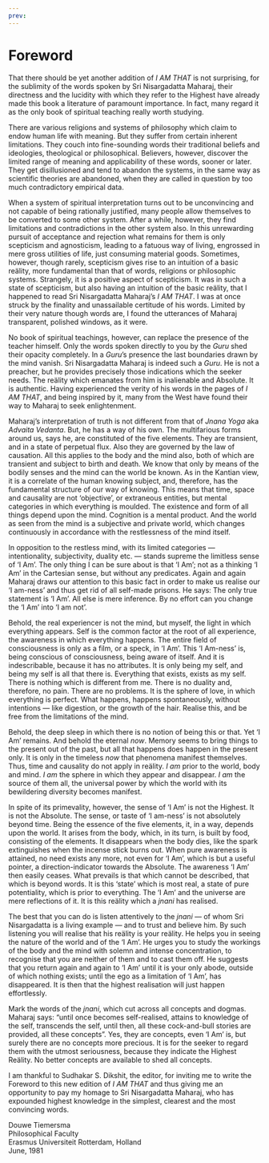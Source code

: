 ```yaml
---
prev: 
---
```

# Foreword

That there should be yet another addition of *I AM THAT* is not surprising, for the sublimity of the words spoken by Sri Nisargadatta Maharaj, their directness and the lucidity with which they refer to the Highest have already made this book a literature of paramount importance. In fact, many regard it as the only book of spiritual teaching really worth studying.

There are various religions and systems of philosophy which claim to endow human life with meaning. But they suffer from certain inherent limitations. They couch into fine-sounding words their traditional beliefs and ideologies, theological or philosophical. Believers, however, discover the limited range of meaning and applicability of these words, sooner or later. They get disillusioned and tend to abandon the systems, in the same way as scientific theories are abandoned, when they are called in question by too much contradictory empirical data.

When a system of spiritual interpretation turns out to be unconvincing and not capable of being rationally justified, many people allow themselves to be converted to some other system. After a while, however, they find limitations and contradictions in the other system also. In this unrewarding pursuit of acceptance and rejection what remains for them is only scepticism and agnosticism, leading to a fatuous way of living, engrossed in mere gross utilities of life, just consuming material goods. Sometimes, however, though rarely, scepticism gives rise to an intuition of a basic reälity, more fundamental than that of words, religions or philosophic systems. Strangely, it is a positive aspect of scepticism. It was in such a state of scepticism, but also having an intuition of the basic reälity, that I happened to read Sri Nisargadatta Maharaj’s *I AM THAT*. I was at once struck by the finality and unassailable certitude of his words. Limited by their very nature though words are, I found the utterances of Maharaj transparent, polished windows, as it were.

No book of spiritual teachings, however, can replace the presence of the teacher himself. Only the words spoken directly to you by the *Guru* shed their opacity completely. In a *Guru*’s presence the last boundaries drawn by the mind vanish. Sri Nisargadatta Maharaj is indeed such a *Guru*. He is not a preacher, but he provides precisely those indications which the seeker needs. The reälity which emanates from him is inalienable and Absolute. It is authentic. Having experienced the verity of his words in the pages of *I AM THAT*, and being inspired by it, many from the West have found their way to Maharaj to seek enlightenment.

Maharaj’s interpretation of truth is not different from that of *Jnana Yoga* aka *Advaita Vedanta*. But, he has a way of his own. The multifarious forms around us, says he, are constituted of the five elements. They are transient, and in a state of perpetual flux. Also they are governed by the law of causation. All this applies to the body and the mind also, both of which are transient and subject to birth and death. We know that only by means of the bodily senses and the mind can the world be known. As in the Kantian view, it is a correlate of the human knowing subject, and, therefore, has the fundamental structure of our way of knowing. This means that time, space and causality are not ‘objective’, or extraneous entities, but mental categories in which everything is moulded. The existence and form of all things depend upon the mind. Cognition is a mental product. And the world as seen from the mind is a subjective and private world, which changes continuously in accordance with the restlessness of the mind itself.

In opposition to the restless mind, with its limited categories — intentionality, subjectivity, duality etc. — stands supreme the limitless sense of ‘I Am’. The only thing I can be sure about is that ‘I Am’; not as a thinking ‘I Am’ in the Cartesian sense, but without any predicates. Again and again Maharaj draws our attention to this basic fact in order to make us realise our ‘I am-ness’ and thus get rid of all self-made prisons. He says: The only true statement is ‘I Am’. All else is mere inference. By no effort can you change the ‘I Am’ into ‘I am not’.

Behold, the real experiencer is not the mind, but myself, the light in which everything appears. Self is the common factor at the root of all experience, the awareness in which everything happens. The entire field of consciousness is only as a film, or a speck, in ‘I Am’. This ‘I Am-ness’ is, being conscious of consciousness, being aware of itself. And it is indescribable, because it has no attributes. It is only being my self, and being my self is all that there is. Everything that exists, exists as my self. There is nothing which is different from me. There is no duality and, therefore, no pain. There are no problems. It is the sphere of love, in which everything is perfect. What happens, 
happens spontaneously, without intentions — like digestion, or the growth of the hair. Realise this, and be free from the limitations of the mind.

Behold, the deep sleep in which there is no notion of being this or that. Yet ‘I Am’ remains. And behold the eternal *now*. Memory seems to bring things to the present out of the past, but all that happens does happen in the present only. It is only in the timeless *now* that phenomena manifest themselves. Thus, time and causality do not apply in reälity. *I am* prior to the world, body and mind. *I am* the sphere in which they appear and disappear. *I am* the source of them all, the universal power by which the world with its bewildering diversity becomes manifest.

In spite of its primevality, however, the sense of ‘I Am’ is not the Highest. It is not the Absolute. The sense, or taste of ‘I am-ness’ is not absolutely beyond time. Being the essence of the five elements, it, in a way, depends upon the world. It arises from the body, which, in its turn, is built by food, consisting of the elements. It disappears when the body dies, like the spark extinguishes when the incense stick burns out. When pure awareness is attained, no need exists any more, not even for ‘I Am’, which is but a useful pointer, a direction-indicator towards the Absolute. The awareness ‘I Am’ then easily ceases. What prevails is that which cannot be described, that which is beyond words. It is this ‘state’ which is most real, a state of pure potentiality, which is prior to everything. The ‘I Am’ and the universe are mere reflections of it. It is this reälity which a *jnani* has realised.

The best that you can do is listen attentively to the *jnani* — of whom Sri Nisargadatta is a living example — and to trust and believe him. By such listening you will realise that his reälity is your reälity. He helps you in seeing the nature of the world and of the ‘I Am’. He urges you to study the workings of the body and the mind with solemn and intense concentration, to recognise that you are neither of them and to cast them off. He suggests that you return again and again to ‘I Am’ until it is your only abode, outside of which nothing exists; until the ego as a limitation of ‘I Am’, has disappeared. It is then that the highest realisation will just happen effortlessly.

Mark the words of the *jnani*, which cut across all concepts and dogmas. Maharaj says: “until once becomes self-realised, attains to knowledge of the self, transcends the self, until then, all these cock-and-bull stories are provided, all these concepts”. Yes, they are concepts, even ‘I Am’ is, but surely there are no concepts more precious. It is for the seeker to regard them with the utmost seriousness, because they indicate the Highest Reälity. No better concepts are available to shed all concepts.

I am thankful to Sudhakar S. Dikshit, the editor, for inviting me to write the Foreword to this new edition of *I AM THAT* and thus giving me an opportunity to pay my homage to Sri Nisargadatta Maharaj, who has expounded highest knowledge in the simplest, clearest and the most convincing words.

Douwe Tiemersma  
Philosophical Faculty  
Erasmus Universiteit  Rotterdam, Holland  
June, 1981



